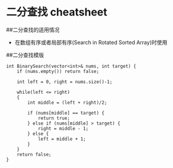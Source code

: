 二分查找 cheatsheet
=======

##二分查找的适用情况

* 在数组有序或者局部有序(Search in Rotated Sorted Array)时使用

##二分查找模版

    int BinarySearch(vector<int>& nums, int target) {
    	if (nums.empty()) return false;

        int left = 0, right = nums.size()-1;
        
        while(left <= right)
        {
        	int middle = (left + right)/2;

        	if (nums[middle] == target) {
        		return true;
        	} else if (nums[middle] > target) {
        		right = middle - 1;
        	} else {
				left = middle + 1;
        	}
        }
        return false;
    }


